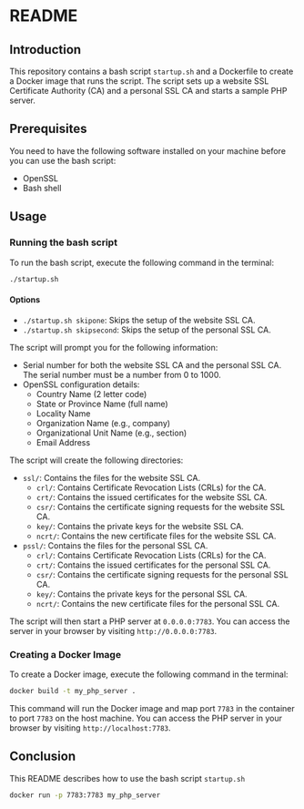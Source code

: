 # README

## Introduction
This repository contains a bash script `startup.sh` and a Dockerfile to create a Docker image that runs the script. The script sets up a website SSL Certificate Authority (CA) and a personal SSL CA and starts a sample PHP server. 

## Prerequisites
You need to have the following software installed on your machine before you can use the bash script:
- OpenSSL 
- Bash shell

## Usage

### Running the bash script

To run the bash script, execute the following command in the terminal:
```bash
./startup.sh
```


#### Options
- `./startup.sh skipone`: Skips the setup of the website SSL CA.
- `./startup.sh skipsecond`: Skips the setup of the personal SSL CA.

The script will prompt you for the following information:
- Serial number for both the website SSL CA and the personal SSL CA. The serial number must be a number from 0 to 1000.
- OpenSSL configuration details:
    - Country Name (2 letter code)
    - State or Province Name (full name)
    - Locality Name
    - Organization Name (e.g., company)
    - Organizational Unit Name (e.g., section)
    - Email Address

The script will create the following directories:
- `ssl/`: Contains the files for the website SSL CA.
    - `crl/`: Contains Certificate Revocation Lists (CRLs) for the CA.
    - `crt/`: Contains the issued certificates for the website SSL CA.
    - `csr/`: Contains the certificate signing requests for the website SSL CA.
    - `key/`: Contains the private keys for the website SSL CA.
    - `ncrt/`: Contains the new certificate files for the website SSL CA.
- `pssl/`: Contains the files for the personal SSL CA.
    - `crl/`: Contains Certificate Revocation Lists (CRLs) for the CA.
    - `crt/`: Contains the issued certificates for the personal SSL CA.
    - `csr/`: Contains the certificate signing requests for the personal SSL CA.
    - `key/`: Contains the private keys for the personal SSL CA.
    - `ncrt/`: Contains the new certificate files for the personal SSL CA.

The script will then start a PHP server at `0.0.0.0:7783`. You can access the server in your browser by visiting `http://0.0.0.0:7783`.

### Creating a Docker Image

To create a Docker image, execute the following command in the terminal:
```bash
docker build -t my_php_server .
```

This command will run the Docker image and map port `7783` in the container to port `7783` on the host machine. You can access the PHP server in your browser by visiting `http://localhost:7783`.

## Conclusion

This README describes how to use the bash script `startup.sh`

```bash
docker run -p 7783:7783 my_php_server
```
